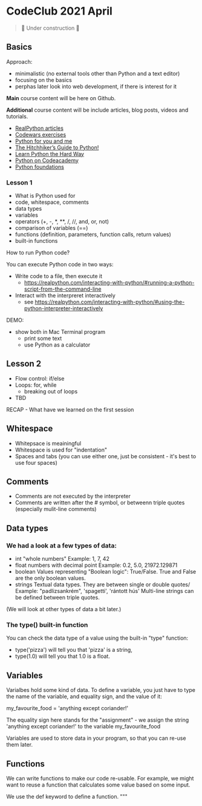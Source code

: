 # CodeClub 2021 April

> 🚧 Under construction 🚧


## Basics

Approach: 

- minimalistic (no external tools other than Python and a text editor)
- focusing on the basics 
- perphas later look into web development, if there is interest for it

**Main** course content will be here on Github.

**Additional** course content will be include articles, blog posts, videos and tutorials. 


- [RealPython articles](https://realpython.com/python-data-types/)
- [Codewars exercises](https://www.codewars.com/kata/search/python?q=&r[]=-8&beta=false)
- [Python for you and me](http://pymbook.readthedocs.io/en/latest/#)
- [The Hitchhiker’s Guide to Python!](http://docs.python-guide.org/en/latest/)
- [Learn Python the Hard Way](https://learnpythonthehardway.org/book/)
- [Python on Codeacademy](https://www.codecademy.com/learn/python)
- [Python foundations](https://courses.spatialthoughts.com/python-foundation.html#hello-world)


### Lesson 1

- What is Python used for
- code, whitespace, comments
- data types
- variables
- operators (+, -, *, **, /, //, and, or, not)
- comparison of variables (==)
- functions (definition, parameters, function calls, return values)
- built-in functions

How to run Python code?

You can execute Python code in two ways:

- Write code to a file, then execute it
    - https://realpython.com/interacting-with-python/#running-a-python-script-from-the-command-line
- Interact with the interpreret interactively
    - see https://realpython.com/interacting-with-python/#using-the-python-interpreter-interactively

DEMO: 
- show both in Mac Terminal program
  - print some text
  - use Python as a calculator


## Lesson 2

- Flow control: if/else
- Loops: for, while
  - breaking out of loops
- TBD

RECAP - What have we learned on the first session

## Whitespace

- Whitepsace is meainingful
- Whitespace is used for "indentation"
- Spaces and tabs (you can use either one, just be consistent - it's best to use four spaces)

## Comments

- Comments are not executed by the interpreter
- Comments are written after the # symbol, or betweenn triple quotes (especially mulit-line comments)

## Data types 

### We had a look at a few types of data:

- int
    "whole numbers"
    Example: 1, 7, 42
- float
    numbers with decimal point
    Example:  0.2, 5.0, 21972.129871
- boolean
    Values representing "Boolean logic": True/False. 
    True and False are the only boolean values.
- strings
    Textual data types. They are between single or double quotes/
    Example: "padlizsankrém", 'spagetti', 'rántott hús'
    Multi-line strings can be defined between triple quotes.
    
(We will look at other types of data a bit later.)

### The type() built-in function

You can check the data type of a value using the built-in "type" function:
- type('pizza') will tell you that 'pizza' is a string, 
- type(1.0) will tell you that 1.0 is a float.


## Variables

Varialbes hold some kind of data. 
To define a variable, you just have to type the name of the variable, and equality sign, and the value of it:

my_favourite_food = 'anything except coriander!'

The equality sign here stands for the "assignment" - we assign the string 'anything except coriander!' to the variable my_favourite_food

Variables are used to store data in your program, so that you can re-use them later.

## Functions

We can write functions to make our code re-usable. For example, we might want to reuse a function that calculates some value based on some input.

We use the def keyword to define a function.
"""




